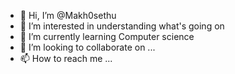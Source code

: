 - 👋 Hi, I’m @Makh0sethu
- 👀 I’m interested in understanding what's going on 
- 🌱 I’m currently learning Computer science
- 💞️ I’m looking to collaborate on ...
- 📫 How to reach me ...

<!---
Makh0sethu/Makh0sethu is a ✨ special ✨ repository because its `README.md` (this file) appears on your GitHub profile.
You can click the Preview link to take a look at your changes.
--->
